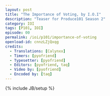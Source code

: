 ```yaml
---
layout: post
title: "The Importance of Voting, by I.O.I"
description: "Teaser for Produce101 Season 2"
category: IOI
tags: [P101, IOI]
episode: 00
permalink: /ioi/p101/importance-of-voting
openload-id: cnnzLZjQxqg
credits:
  - Translations: [Calynxx]
  - Timers: [pyofriend]
  - Typesetter: [pyofriend]
  - Editors: [pyofriend, taq]
  - Video by: [pyofriend]
  - Encoded by: [taq]
---
```

{% include JB/setup %}
